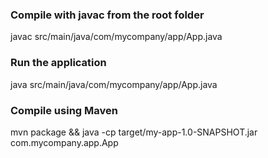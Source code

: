 ### Compile with javac from the root folder
javac src/main/java/com/mycompany/app/App.java

### Run the application
java src/main/java/com/mycompany/app/App.java

### Compile using Maven
mvn package && java -cp target/my-app-1.0-SNAPSHOT.jar com.mycompany.app.App

